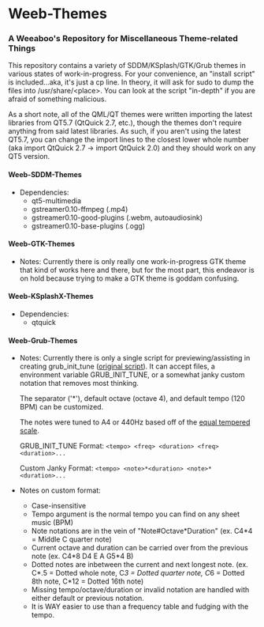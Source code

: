 
Weeb-Themes
=============
### A Weeaboo's Repository for Miscellaneous Theme-related Things

This repository contains a variety of SDDM/KSplash/GTK/Grub themes in various states of work-in-progress.
For your convenience, an "install script" is included...aka, it's just a cp line. In theory, it will ask for sudo to dump the files into /usr/share/\<place>. You can look at the script "in-depth" if you are afraid of something malicious.

As a short note, all of the QML/QT themes were written importing the latest libraries from QT5.7 (QtQuick 2.7, etc.), though the themes don't require anything from said latest libraries. As such, if you aren't using the latest QT5.7, you can change the import lines to the closest lower whole number (aka import QtQuick 2.7 -> import QtQuick 2.0) and they should work on any QT5 version.

#### Weeb-SDDM-Themes
- Dependencies:
    - qt5-multimedia
    - gstreamer0.10-ffmpeg (.mp4)
    - gstreamer0.10-good-plugins (.webm, autoaudiosink)
    - gstreamer0.10-base-plugins (.ogg)

#### Weeb-GTK-Themes
- Notes:
    Currently there is only really one work-in-progress GTK theme that kind of works here and there, but for the most part, this endeavor is on hold because trying to make a GTK theme is goddam confusing.

#### Weeb-KSplashX-Themes
- Dependencies:
    - qtquick

#### Weeb-Grub-Themes
- Notes:
    Currently there is only a single script for previewing/assisting in creating grub_init_tune ([original script](http://www.iavit.org/~john/debian/grub.html)). It can accept files, a environment variable GRUB_INIT_TUNE, or a somewhat janky custom notation that removes most thinking. 

    The separator ('\*'), default octave (octave 4), and default tempo (120 BPM) can be customized.

    The notes were tuned to A4 or 440Hz based off of the [equal tempered scale](www.phy.mtu.edu/~suits/NoteFreqCalcs.html).

    GRUB_INIT_TUNE Format:
        `<tempo> <freq> <duration> <freq> <duration>...`
        
    Custom Janky Format:
        `<tempo> <note>*<duration> <note>*<duration>...`

- Notes on custom format:
    - Case-insensitive
    - Tempo argument is the normal tempo you can find on any sheet music (BPM)
    - Note notations are in the vein of "Note#Octave*Duration" (ex. C4\*4 = Middle C quarter note)
    - Current octave and duration can be carried over from the previous note (ex. C4\*8 D4 E A G5\*4 B)
    - Dotted notes are inbetween the current and next longest note. (ex. C*.5 = Dotted whole note, C*3 = Dotted quarter note, C*6 = Dotted 8th note, C*12 = Dotted 16th note)
    - Missing tempo/octave/duration or invalid notation are handled with either default or previous notation.
    - It is WAY easier to use than a frequency table and fudging with the tempo.
